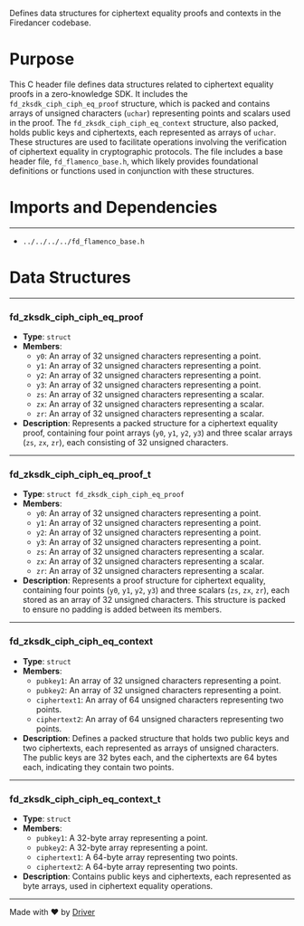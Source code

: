 <!--------------------------------------------------------------------------------->
<!-- IMPORTANT: This file is auto-generated by Driver (https://driver.ai). -------->
<!-- Manual edits may be overwritten on future commits. --------------------------->
<!--------------------------------------------------------------------------------->

Defines data structures for ciphertext equality proofs and contexts in the Firedancer codebase.

# Purpose
This C header file defines data structures related to ciphertext equality proofs in a zero-knowledge SDK. It includes the `fd_zksdk_ciph_ciph_eq_proof` structure, which is packed and contains arrays of unsigned characters (`uchar`) representing points and scalars used in the proof. The `fd_zksdk_ciph_ciph_eq_context` structure, also packed, holds public keys and ciphertexts, each represented as arrays of `uchar`. These structures are used to facilitate operations involving the verification of ciphertext equality in cryptographic protocols. The file includes a base header file, `fd_flamenco_base.h`, which likely provides foundational definitions or functions used in conjunction with these structures.
# Imports and Dependencies

---
- `../../../../fd_flamenco_base.h`


# Data Structures

---
### fd\_zksdk\_ciph\_ciph\_eq\_proof
- **Type**: ``struct``
- **Members**:
    - `y0`: An array of 32 unsigned characters representing a point.
    - `y1`: An array of 32 unsigned characters representing a point.
    - `y2`: An array of 32 unsigned characters representing a point.
    - `y3`: An array of 32 unsigned characters representing a point.
    - `zs`: An array of 32 unsigned characters representing a scalar.
    - `zx`: An array of 32 unsigned characters representing a scalar.
    - `zr`: An array of 32 unsigned characters representing a scalar.
- **Description**: Represents a packed structure for a ciphertext equality proof, containing four point arrays (`y0`, `y1`, `y2`, `y3`) and three scalar arrays (`zs`, `zx`, `zr`), each consisting of 32 unsigned characters.


---
### fd\_zksdk\_ciph\_ciph\_eq\_proof\_t
- **Type**: ``struct fd_zksdk_ciph_ciph_eq_proof``
- **Members**:
    - ``y0``: An array of 32 unsigned characters representing a point.
    - ``y1``: An array of 32 unsigned characters representing a point.
    - ``y2``: An array of 32 unsigned characters representing a point.
    - ``y3``: An array of 32 unsigned characters representing a point.
    - ``zs``: An array of 32 unsigned characters representing a scalar.
    - ``zx``: An array of 32 unsigned characters representing a scalar.
    - ``zr``: An array of 32 unsigned characters representing a scalar.
- **Description**: Represents a proof structure for ciphertext equality, containing four points (`y0`, `y1`, `y2`, `y3`) and three scalars (`zs`, `zx`, `zr`), each stored as an array of 32 unsigned characters. This structure is packed to ensure no padding is added between its members.


---
### fd\_zksdk\_ciph\_ciph\_eq\_context
- **Type**: ``struct``
- **Members**:
    - `pubkey1`: An array of 32 unsigned characters representing a point.
    - `pubkey2`: An array of 32 unsigned characters representing a point.
    - `ciphertext1`: An array of 64 unsigned characters representing two points.
    - `ciphertext2`: An array of 64 unsigned characters representing two points.
- **Description**: Defines a packed structure that holds two public keys and two ciphertexts, each represented as arrays of unsigned characters. The public keys are 32 bytes each, and the ciphertexts are 64 bytes each, indicating they contain two points.


---
### fd\_zksdk\_ciph\_ciph\_eq\_context\_t
- **Type**: `struct`
- **Members**:
    - `pubkey1`: A 32-byte array representing a point.
    - `pubkey2`: A 32-byte array representing a point.
    - `ciphertext1`: A 64-byte array representing two points.
    - `ciphertext2`: A 64-byte array representing two points.
- **Description**: Contains public keys and ciphertexts, each represented as byte arrays, used in ciphertext equality operations.



---
Made with ❤️ by [Driver](https://www.driver.ai/)